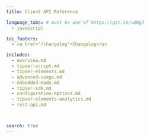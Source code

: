 ```yaml
---
title: Client API Reference

language_tabs: # must be one of https://git.io/vQNgJ
  - javascript

toc_footers:
  - <a href="/changelog">Changelog</a>

includes:
  - overview.md
  - tipser-script.md
  - tipser-elements.md
  - advanced-usage.md
  - embedded-mode.md
  - tipser-sdk.md
  - configuration-options.md
  - tipser-elements-analytics.md
  - rest-api.md



search: true
---
```


